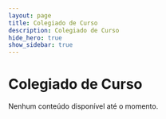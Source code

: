 ```yaml
---
layout: page
title: Colegiado de Curso
description: Colegiado de Curso
hide_hero: true
show_sidebar: true
---
```


# Colegiado de Curso

Nenhum conteúdo disponível até o momento.
